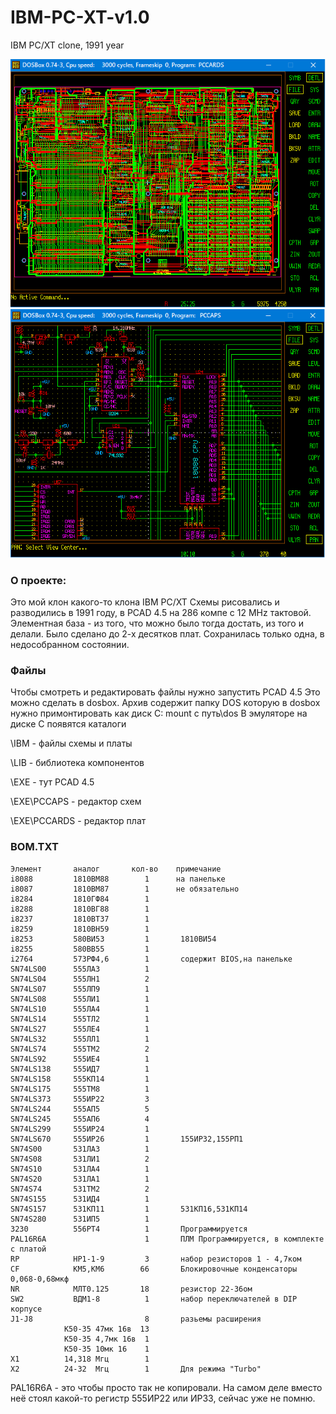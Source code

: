 # IBM-PC-XT-v1.0
IBM PC/XT clone, 1991 year

![](brd.png)
![](sch.png)
### О проекте:
Это мой клон какого-то клона IBM PC/XT
Схемы рисовались и разводились в 1991 году, в PCAD 4.5 на 286 компе с 12 MHz тактовой.
Элементная база - из того, что можно было тогда достать, из того и делали.
Было сделано до 2-х десятков плат. Сохранилась только одна, в недособранном состоянии.

### Файлы
Чтобы смотреть и редактировать файлы нужно запустить PCAD 4.5 
Это можно сделать в dosbox.
Архив содержит папку DOS которую в dosbox нужно примонтировать как диск С:
mount c путь\dos
В эмуляторе на диске C появятся каталоги

\IBM - файлы схемы и платы

\LIB - библиотека компонентов

\EXE - тут PCAD 4.5


\EXE\PCCAPS - редактор схем

\EXE\PCCARDS - редактор плат

### BOM.TXT
```
Элемент       аналог       кол-во    примечание
i8088         1810ВМ88        1      на панельке
i8087         1810BM87        1      не обязательно
i8284         1810ГФ84        1
i8288         1810ВГ88        1
i8237         1810ВТ37        1
i8259         1810ВН59        1
i8253         580ВИ53         1       1810ВИ54
i8255         580ВВ55         1
i2764         573РФ4,6        1       содержит BIOS,на панельке
SN74LS00      555ЛА3          1
SN74LS04      555ЛН1          2
SN74LS07      555ЛП9          1
SN74LS08      555ЛИ1          1
SN74LS10      555ЛА4          1
SN74LS14      555ТЛ2          1
SN74LS27      555ЛЕ4          1
SN74LS32      555ЛЛ1          1
SN74LS74      555ТМ2          2
SN74LS92      555ИЕ4          1
SN74LS138     555ИД7          1
SN74LS158     555КП14         1
SN74LS175     555ТМ8          1
SN74LS373     555ИР22         3
SN74LS244     555АП5          5
SN74LS245     555АП6          4
SN74LS299     555ИР24         1
SN74LS670     555ИР26         1       155ИР32,155РП1
SN74S00       531ЛА3          1
SN74S08       531ЛИ1          2
SN74S10       531ЛА4          1
SN74S20       531ЛА1          1
SN74S74       531ТМ2          2
SN74S155      531ИД4          1
SN74S157      531КП11         1       531КП16,531КП14
SN74S280      531ИП5          1
3230          556РТ4          1       Программируется
PAL16R6A                      1       ПЛМ Программируется, в комплекте с платой
RP            НР1-1-9         3       набор резисторов 1 - 4,7ком
CF            КМ5,КМ6        66       Блокировочные конденсаторы 0,068-0,68мкф
NR            МЛТ0.125       18       резистор 22-36ом
SW2           ВДМ1-8          1       набор переключателей в DIP корпусе
J1-J8                         8       разьемы расширения
            К50-35 47мк 16в  13
            К50-35 4,7мк 16в  1
            К50-35 10мк 16    1
X1          14,318 Мгц        1
X2          24-32  Мгц        1       Для режима "Turbo"
```

PAL16R6A - это чтобы просто так не копировали. На самом деле вместо неё стоял какой-то регистр 555ИР22 или ИР33, сейчас уже не помню. 

